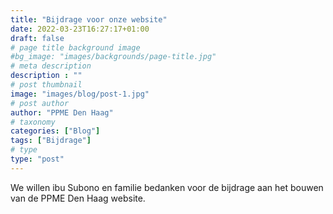 ```yaml
---
title: "Bijdrage voor onze website"
date: 2022-03-23T16:27:17+01:00
draft: false
# page title background image
#bg_image: "images/backgrounds/page-title.jpg"
# meta description
description : ""
# post thumbnail
image: "images/blog/post-1.jpg"
# post author
author: "PPME Den Haag"
# taxonomy
categories: ["Blog"]
tags: ["Bijdrage"]
# type
type: "post"
---
```


We willen ibu Subono en familie bedanken voor de bijdrage aan het bouwen van de PPME Den Haag website.